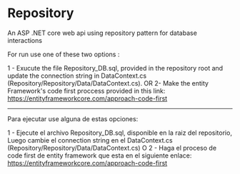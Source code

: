 # Repository
 An ASP .NET core web api using repository pattern for database interactions

For run use one of these two options : 

1 - Exucute the file Repository_DB.sql, provided in the repository root 
    and update the connection string in DataContext.cs (Repository/Repository/Data/DataContext.cs).
                                      OR
2-  Make the entity Framework's code first proccess provided in this link: https://entityframeworkcore.com/approach-code-first

----------------------------------------------------------------------------------------------------------------------------------------------------------------------------------
Para ejecutar use alguna de estas opciones:

1 - Ejecute el archivo Repository_DB.sql, disponible en la raiz del repositorio,
    Luego cambie el connection string en el DataContext.cs (Repository/Repository/Data/DataContext.cs)
                                      O
2 - Haga el proceso de code first de entity framework que esta en el siguiente enlace:  https://entityframeworkcore.com/approach-code-first
